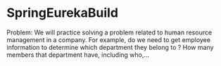 # SpringEurekaBuild
Problem: We will practice solving a problem related to human resource management in a company. 
For example, do we need to get employee information to determine which department they belong to ?
How many members that department have, including who,...
